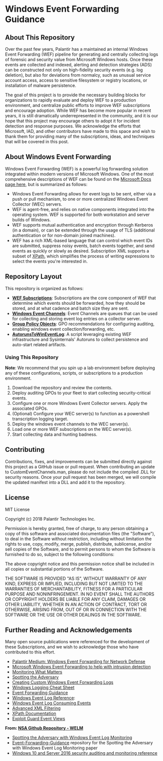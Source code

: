 # Windows Event Forwarding Guidance

## About This Repository
Over the past few years, Palantir has a maintained an internal Windows Event Forwarding (WEF) pipeline for generating and centrally collecting logs of forensic and security value from Microsoft Windows hosts. Once these events are collected and indexed, alerting and detection strategies (ADS) can be constructed not only on high-fidelity security events (e.g. log deletion), but also for deviations from normalcy, such as unusual service account access, access to sensitive filesystem or registry locations, or installation of malware persistence.

The goal of this project is to provide the necessary building blocks for organizations to rapidly evaluate and deploy WEF to a production environment, and centralize public efforts to improve WEF subscriptions and encourage adoption. While WEF has become more popular in recent years, it is still dramatically underrepresented in the community, and it is our hope that this project may encourage others to adopt it for incident detection and response purposes. We acknowledge the efforts that Microsoft, IAD, and other contributors have made to this space and wish to thank them for providing many of the subscriptions, ideas, and techniques that will be covered in this post.

## About Windows Event Forwarding
Windows Event Forwarding (WEF) is a powerful log forwarding solution integrated within modern versions of Microsoft Windows. One of the most comprehensive descriptions of WEF can be found on the [Microsoft Docs page here](https://docs.microsoft.com/en-us/windows/threat-protection/use-windows-event-forwarding-to-assist-in-instrusion-detection), but is summarized as follows:

* Windows Event Forwarding allows for event logs to be sent, either via a push or pull mechanism, to one or more centralized Windows Event Collector (WEC) servers.
* WEF is agent-free, and relies on native components integrated into the operating system. WEF is supported for both workstation and server builds of Windows.
* WEF supports mutual authentication and encryption through Kerberos (in a domain), or can be extended through the usage of TLS (additional authentication or for non-domain joined machines).
* WEF has a rich XML-based language that can control which event IDs are submitted, suppress noisy events, batch events together, and send events as quickly or slowly as desired. Subscription XML supports a subset of [XPath](https://msdn.microsoft.com/en-us/library/windows/desktop/dd996910(v=vs.85).aspx#limitations), which simplifies the process of writing expressions to select the events you're interested in.

## Repository Layout
This repository is organized as follows:
* [**WEF Subscriptions**](./wef-subscriptions/): Subscriptions are the core component of WEF that determine which events should be forwarded, how they should be stored, and at what cadence and batch size they are sent.
* [**Windows Event Channels**](./windows-event-channels/): Event Channels are queues that can be used for collecting and storing event log entries on a collector server.
* [**Group Policy Objects**](./group-policy-objects/): GPO recommendations for configuring auditing, enabling windows event collection/forwarding, etc.
* [**AutorunsToWinEventLog**](./AutorunsToWinEventLog/): A script leveraging existing WEF infrastructure and Sysinternals' Autoruns to collect persistence and auto-start related artifacts.

### Using This Repository
**Note**: We recommend that you spin up a lab environment before deploying any of these configurations, scripts, or subscriptions to a production environment.

1. Download the repository and review the contents.
2. Deploy auditing GPOs to your fleet to start collecting security-critical events.
3. Configure one or more Windows Event Collector servers. Apply the associated GPOs.
4. (Optional) Configure your WEC server(s) to function as a powershell transcription logging target.
5. Deploy the windows event channels to the WEC server(s).
6. Load one or more WEF subscriptions on the WEC server(s).
7. Start collecting data and hunting badness.

## Contributing
Contributions, fixes, and improvements can be submitted directly against this project as a GitHub issue or pull request. When contributing an update to CustomEventChannels.man, please do not include the compiled .DLL for security reasons. Once your pull request has been merged, we will compile the updated manifest into a DLL and add it to the repository. 

## License
MIT License

Copyright (c) 2018 Palantir Technologies Inc.

Permission is hereby granted, free of charge, to any person obtaining a copy
of this software and associated documentation files (the "Software"), to deal
in the Software without restriction, including without limitation the rights
to use, copy, modify, merge, publish, distribute, sublicense, and/or sell
copies of the Software, and to permit persons to whom the Software is
furnished to do so, subject to the following conditions:

The above copyright notice and this permission notice shall be included in all
copies or substantial portions of the Software.

THE SOFTWARE IS PROVIDED "AS IS", WITHOUT WARRANTY OF ANY KIND, EXPRESS OR
IMPLIED, INCLUDING BUT NOT LIMITED TO THE WARRANTIES OF MERCHANTABILITY,
FITNESS FOR A PARTICULAR PURPOSE AND NONINFRINGEMENT. IN NO EVENT SHALL THE
AUTHORS OR COPYRIGHT HOLDERS BE LIABLE FOR ANY CLAIM, DAMAGES OR OTHER
LIABILITY, WHETHER IN AN ACTION OF CONTRACT, TORT OR OTHERWISE, ARISING FROM,
OUT OF OR IN CONNECTION WITH THE SOFTWARE OR THE USE OR OTHER DEALINGS IN THE
SOFTWARE.

## Further Reading and Acknowledgements

Many open source publications were referenced for the development of these Subscriptions, and we wish to acknowledge those who have contributed to this effort.

* [Palantir Medium: Windows Event Forwarding for Network Defense](https://medium.com/@palantir/windows-event-forwarding-for-network-defense-cb208d5ff86f)
* [Microsoft Windows Event Forwarding to help with intrusion detection](https://docs.microsoft.com/en-us/windows/threat-protection/use-windows-event-forwarding-to-assist-in-instrusion-detection)
* [Monitoring What Matters](https://blogs.technet.microsoft.com/jepayne/2015/11/23/monitoring-what-matters-windows-event-forwarding-for-everyone-even-if-you-already-have-a-siem/)
* [Spotting the Adversary](https://apps.nsa.gov/iaarchive/library/ia-guidance/security-configuration/applications/spotting-the-adversary-with-windows-event-log-monitoring.cfm)
* [Creating Custom Windows Event Forwarding Logs](https://blogs.technet.microsoft.com/russellt/2016/05/18/creating-custom-windows-event-forwarding-logs/)
* [Windows Logging Cheat Sheet](https://static1.squarespace.com/static/552092d5e4b0661088167e5c/t/580595db9f745688bc7477f6/1476761074992/Windows+Logging+Cheat+Sheet_ver_Oct_2016.pdf)
* [Event Forwarding Guidance](https://github.com/nsacyber/Event-Forwarding-Guidance)
* [Windows Event Log Reference](https://msdn.microsoft.com/en-us/library/aa385785(v=vs.85).aspx):
* [Windows Event Log Consuming Events](https://msdn.microsoft.com/en-us/library/dd996910(v=vs.85).aspx)
* [Advanced XML Filtering](https://blogs.technet.microsoft.com/askds/2011/09/26/advanced-xml-filtering-in-the-windows-event-viewer/)
* [XPath Documentation](https://www.w3.org/TR/xpath/)
* [Exploit Guard Event Views](https://docs.microsoft.com/en-us/windows/threat-protection/windows-defender-exploit-guard/event-views-exploit-guard)

**From: [NSA Github Repository - WELM](https://github.com/nsacyber/Windows-Event-Log-Messages)**
* [Spotting the Adversary with Windows Event Log Monitoring](https://apps.nsa.gov/iaarchive/library/reports/spotting-the-adversary-with-windows-event-log-monitoring.cfm)
* [Event-Forwarding-Guidance](https://github.com/nsacyber/Event-Forwarding-Guidance) repository for the Spotting the Adversary with Windows Event Log Monitoring paper
* [Windows 10 and Server 2016 security auditing and monitoring reference](https://www.microsoft.com/en-us/download/details.aspx?id=52630)